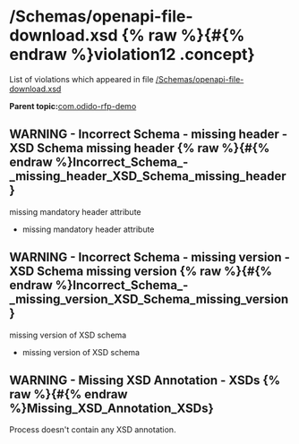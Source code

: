 # /Schemas/openapi-file-download.xsd {% raw %}{#{% endraw %}violation12 .concept}

List of violations which appeared in file [/Schemas/openapi-file-download.xsd](../../../projects/com.odido-rfp-demo/Schemas/openapi-file-download.xsd.md)

**Parent topic:**[com.odido-rfp-demo](../../../qa/projects/com.odido-rfp-demo.md)

## WARNING - Incorrect Schema - missing header - XSD Schema missing header {% raw %}{#{% endraw %}Incorrect_Schema_-_missing_header_XSD_Schema_missing_header}

missing mandatory header attribute

-   missing mandatory header attribute

## WARNING - Incorrect Schema - missing version - XSD Schema missing version {% raw %}{#{% endraw %}Incorrect_Schema_-_missing_version_XSD_Schema_missing_version}

missing version of XSD schema

-   missing version of XSD schema

## WARNING - Missing XSD Annotation - XSDs {% raw %}{#{% endraw %}Missing_XSD_Annotation_XSDs}

Process doesn't contain any XSD annotation.

